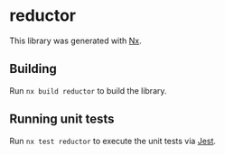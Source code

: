 # reductor

This library was generated with [Nx](https://nx.dev).

## Building

Run `nx build reductor` to build the library.

## Running unit tests

Run `nx test reductor` to execute the unit tests via [Jest](https://jestjs.io).

